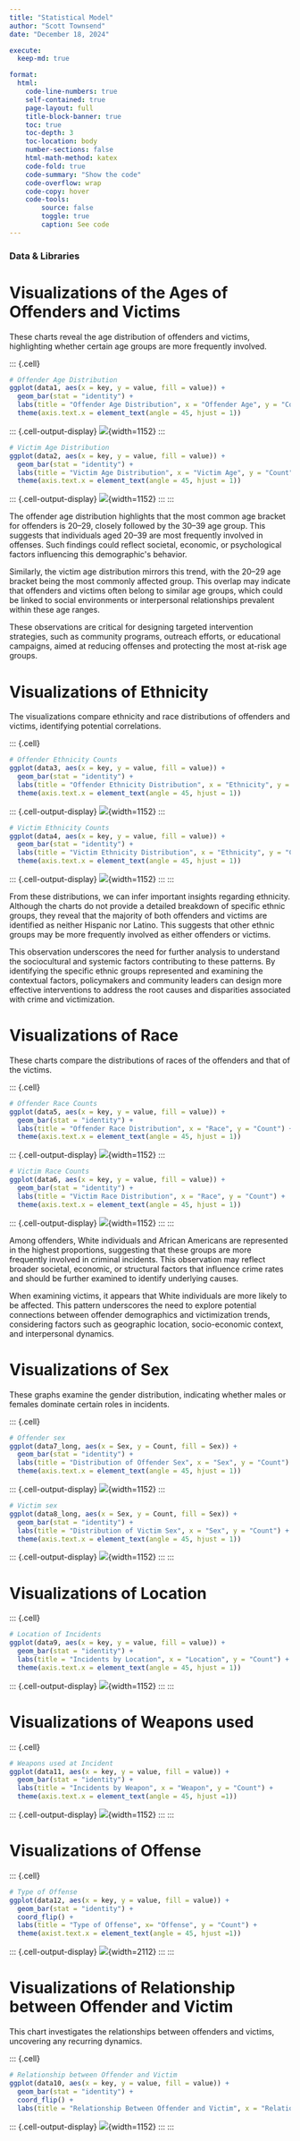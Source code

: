 ```yaml
---
title: "Statistical Model"
author: "Scott Townsend"
date: "December 18, 2024"

execute:
  keep-md: true

format:
  html:
    code-line-numbers: true
    self-contained: true
    page-layout: full
    title-block-banner: true
    toc: true
    toc-depth: 3
    toc-location: body
    number-sections: false
    html-math-method: katex
    code-fold: true
    code-summary: "Show the code"
    code-overflow: wrap
    code-copy: hover
    code-tools:
        source: false
        toggle: true
        caption: See code
---
```




### Data & Libraries





# Visualizations of the Ages of Offenders and Victims

These charts reveal the age distribution of offenders and victims, highlighting whether certain age groups are more frequently involved.


::: {.cell}

```{.r .cell-code}
# Offender Age Distribution
ggplot(data1, aes(x = key, y = value, fill = value)) + 
  geom_bar(stat = "identity") +
  labs(title = "Offender Age Distribution", x = "Offender Age", y = "Count") +
  theme(axis.text.x = element_text(angle = 45, hjust = 1))
```

::: {.cell-output-display}
![](Statistical_Model_files/figure-html/unnamed-chunk-2-1.png){width=1152}
:::

```{.r .cell-code}
# Victim Age Distribution
ggplot(data2, aes(x = key, y = value, fill = value)) + 
  geom_bar(stat = "identity") +
  labs(title = "Victim Age Distribution", x = "Victim Age", y = "Count") +
  theme(axis.text.x = element_text(angle = 45, hjust = 1))
```

::: {.cell-output-display}
![](Statistical_Model_files/figure-html/unnamed-chunk-2-2.png){width=1152}
:::
:::


The offender age distribution highlights that the most common age bracket for offenders is 20–29, closely followed by the 30–39 age group. This suggests that individuals aged 20–39 are most frequently involved in offenses. Such findings could reflect societal, economic, or psychological factors influencing this demographic's behavior.

Similarly, the victim age distribution mirrors this trend, with the 20–29 age bracket being the most commonly affected group. This overlap may indicate that offenders and victims often belong to similar age groups, which could be linked to social environments or interpersonal relationships prevalent within these age ranges.

These observations are critical for designing targeted intervention strategies, such as community programs, outreach efforts, or educational campaigns, aimed at reducing offenses and protecting the most at-risk age groups.

# Visualizations of Ethnicity

The visualizations compare ethnicity and race distributions of offenders and victims, identifying potential correlations.


::: {.cell}

```{.r .cell-code}
# Offender Ethnicity Counts
ggplot(data3, aes(x = key, y = value, fill = value)) + 
  geom_bar(stat = "identity") +
  labs(title = "Offender Ethnicity Distribution", x = "Ethnicity", y = "Count") +
  theme(axis.text.x = element_text(angle = 45, hjust = 1))
```

::: {.cell-output-display}
![](Statistical_Model_files/figure-html/unnamed-chunk-3-1.png){width=1152}
:::

```{.r .cell-code}
# Victim Ethnicity Counts
ggplot(data4, aes(x = key, y = value, fill = value)) + 
  geom_bar(stat = "identity") +
  labs(title = "Victim Ethnicity Distribution", x = "Ethnicity", y = "Count") +
  theme(axis.text.x = element_text(angle = 45, hjust = 1))
```

::: {.cell-output-display}
![](Statistical_Model_files/figure-html/unnamed-chunk-3-2.png){width=1152}
:::
:::


From these distributions, we can infer important insights regarding ethnicity. Although the charts do not provide a detailed breakdown of specific ethnic groups, they reveal that the majority of both offenders and victims are identified as neither Hispanic nor Latino. This suggests that other ethnic groups may be more frequently involved as either offenders or victims.

This observation underscores the need for further analysis to understand the sociocultural and systemic factors contributing to these patterns. By identifying the specific ethnic groups represented and examining the contextual factors, policymakers and community leaders can design more effective interventions to address the root causes and disparities associated with crime and victimization.

# Visualizations of Race

These charts compare the distributions of races of the offenders and that of the victims.


::: {.cell}

```{.r .cell-code}
# Offender Race Counts
ggplot(data5, aes(x = key, y = value, fill = value)) + 
  geom_bar(stat = "identity") +
  labs(title = "Offender Race Distribution", x = "Race", y = "Count") +
  theme(axis.text.x = element_text(angle = 45, hjust = 1))
```

::: {.cell-output-display}
![](Statistical_Model_files/figure-html/unnamed-chunk-4-1.png){width=1152}
:::

```{.r .cell-code}
# Victim Race Counts
ggplot(data6, aes(x = key, y = value, fill = value)) + 
  geom_bar(stat = "identity") +
  labs(title = "Victim Race Distribution", x = "Race", y = "Count") +
  theme(axis.text.x = element_text(angle = 45, hjust = 1))
```

::: {.cell-output-display}
![](Statistical_Model_files/figure-html/unnamed-chunk-4-2.png){width=1152}
:::
:::


Among offenders, White individuals and African Americans are represented in the highest proportions, suggesting that these groups are more frequently involved in criminal incidents. This observation may reflect broader societal, economic, or structural factors that influence crime rates and should be further examined to identify underlying causes.

When examining victims, it appears that White individuals are more likely to be affected. This pattern underscores the need to explore potential connections between offender demographics and victimization trends, considering factors such as geographic location, socio-economic context, and interpersonal dynamics.

# Visualizations of Sex

These graphs examine the gender distribution, indicating whether males or females dominate certain roles in incidents.


::: {.cell}

```{.r .cell-code}
# Offender sex
ggplot(data7_long, aes(x = Sex, y = Count, fill = Sex)) +
  geom_bar(stat = "identity") +
  labs(title = "Distribution of Offender Sex", x = "Sex", y = "Count") +
  theme(axis.text.x = element_text(angle = 45, hjust = 1))
```

::: {.cell-output-display}
![](Statistical_Model_files/figure-html/unnamed-chunk-5-1.png){width=1152}
:::

```{.r .cell-code}
# Victim sex
ggplot(data8_long, aes(x = Sex, y = Count, fill = Sex)) +
  geom_bar(stat = "identity") +
  labs(title = "Distribution of Victim Sex", x = "Sex", y = "Count") +
  theme(axis.text.x = element_text(angle = 45, hjust = 1))
```

::: {.cell-output-display}
![](Statistical_Model_files/figure-html/unnamed-chunk-5-2.png){width=1152}
:::
:::


# Visualizations of Location


::: {.cell}

```{.r .cell-code}
# Location of Incidents
ggplot(data9, aes(x = key, y = value, fill = value)) +
  geom_bar(stat = "identity") +
  labs(title = "Incidents by Location", x = "Location", y = "Count") +
  theme(axis.text.x = element_text(angle = 45, hjust = 1))
```

::: {.cell-output-display}
![](Statistical_Model_files/figure-html/unnamed-chunk-6-1.png){width=1152}
:::
:::


# Visualizations of Weapons used


::: {.cell}

```{.r .cell-code}
# Weapons used at Incident
ggplot(data11, aes(x = key, y = value, fill = value)) +
  geom_bar(stat = "identity") +
  labs(title = "Incidents by Weapon", x = "Weapon", y = "Count") +
  theme(axis.text.x = element_text(angle = 45, hjust =1))
```

::: {.cell-output-display}
![](Statistical_Model_files/figure-html/unnamed-chunk-7-1.png){width=1152}
:::
:::


# Visualizations of Offense


::: {.cell}

```{.r .cell-code}
# Type of Offense
ggplot(data12, aes(x = key, y = value, fill = value)) +
  geom_bar(stat = "identity") +
  coord_flip() +
  labs(title = "Type of Offense", x= "Offense", y = "Count") +
  theme(axist.text.x = element_text(angle = 45, hjust =1))
```

::: {.cell-output-display}
![](Statistical_Model_files/figure-html/unnamed-chunk-8-1.png){width=2112}
:::
:::


# Visualizations of Relationship between Offender and Victim

This chart investigates the relationships between offenders and victims, uncovering any recurring dynamics.


::: {.cell}

```{.r .cell-code}
# Relationship between Offender and Victim
ggplot(data10, aes(x = key, y = value, fill = value)) +
  geom_bar(stat = "identity") +
  coord_flip() +
  labs(title = "Relationship Between Offender and Victim", x = "Relationship", y = "Count")
```

::: {.cell-output-display}
![](Statistical_Model_files/figure-html/unnamed-chunk-9-1.png){width=1152}
:::
:::
